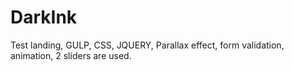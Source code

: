 # DarkInk
Test landing, GULP, CSS, JQUERY, Parallax effect, form validation, animation, 2 sliders are used.
